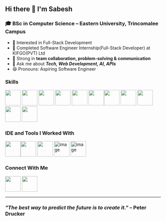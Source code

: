 ## Hi there 👋 I'm Sabesh

### 🎓  BSc in Computer Science – Eastern University, Trincomalee Campus
                                          
- 🌱 Interested in Full-Stack Development
- 👯 Completed Software Engineer Internship(Full-Stack Developer) at KIFGO(PVT) Ltd
- 🤝 Strong in **team collaboration, problem-solving & communication**   
- 💬 Ask me about ***Tech, Web Development, AI, APIs***
- 😄 Pronouns: Aspiring Software Engineer

###
### Skills
<img height="50" width="50" src="https://img.icons8.com/color/48/000000/html-5.png" /> <img height="50" width="50" src="https://img.icons8.com/color/48/000000/css3.png" /> <img height="50" width="50" src="https://img.icons8.com/color/48/000000/javascript.png"/> <img height="50" width="50" src="https://img.icons8.com/?size=100&id=nCj4PvnCO0tZ&format=png&color=000000" />  <img height="50" width="50" src="https://img.icons8.com/?size=100&id=MWiBjkuHeMVq&format=png&color=000000" />
<img height="50" width="50" src="https://img.icons8.com/?size=100&id=123603&format=png&color=000000" /><img height="50" width="50" src="https://img.icons8.com/?size=100&id=CIAZz2CYc6Kc&format=png&color=000000" />  <img height="50" width="50" src="https://img.icons8.com/color/48/000000/mongodb.png"/> <img height="50" width="50" src="https://img.icons8.com/color/48/000000/nodejs.png"/>
 <img height="50" width="50" src="https://img.icons8.com/color/48/000000/mysql-logo.png"/> <img height="50" width="50" src="https://img.icons8.com/?size=100&id=zFAYIdFZlGxP&format=png&color=000000"/>

### IDE and Tools I Worked With
<img height="50" width="50" src="https://img.icons8.com/color/48/000000/visual-studio-code-2019.png"/><img height="50" width="50" src="https://img.icons8.com/color/50/000000/git.png"/> <img height="50" width="50" src="https://img.icons8.com/?size=100&id=AZOZNnY73haj&format=png&color=000000"/> <img width="50" height="50" alt="image" src="https://github.com/user-attachments/assets/b5695839-2c6b-48c2-8ce0-a38cbb03f53f" /> 
<img width="50" height="50" alt="image" src="https://github.com/user-attachments/assets/1aa01f2b-34b6-4550-b1f5-f0cfaf07a630" />

### Connect With Me
[<img height="50" width="50" src="https://img.icons8.com/?size=100&id=13930&format=png&color=000000" />](https://www.linkedin.com/in/sabesh82/)
[<img height="50" width="50" src="https://img.icons8.com/?size=100&id=qyRpAggnV0zH&format=png&color=000000"/>](mailto:sabesh769@gmail.com)

---
### _"The best way to predict the future is to create it."_ – Peter Drucker
<!--
### _"Code is like humor. When you have to explain it, it’s bad."_ – Cory House
->

